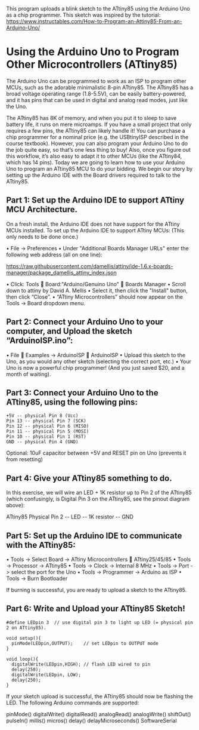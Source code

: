 This program uploads a blink sketch to the ATtiny85 using the Arduino Uno as a chip programmer. 
This sketch was inspired by the tutorial: https://www.instructables.com/How-to-Program-an-Attiny85-From-an-Arduino-Uno/


# Using the Arduino Uno to Program Other Microcontrollers (ATtiny85)
The Arduino Uno can be programmed to work as an ISP to program other MCUs, such as the adorable minimalistic 8-pin ATtiny85. The ATtiny85 has a broad voltage operating range (1.8-5.5V), can be easily battery-powered, and it has pins that can be used in digital and analog read modes, just like the Uno.

The ATtiny85 has 8K of memory, and when you put it to sleep to save battery life, it runs on mere microamps.
If you have a small project that only requires a few pins, the ATtiny85 can likely handle it! You can purchase a chip programmer for a nominal price (e.g. the USBtinyISP described in the course textbook). However, you can also program your Arduino Uno to do the job quite easy, so that’s one less thing to buy! Also, once you figure out this workflow, it’s also easy to adapt it to other MCUs (like the ATtiny84, which has 14 pins).
Today we are going to learn how to use your Arduino Uno to program an ATtiny85 MCU to do your bidding.
We begin our story by setting up the Arduino IDE with the Board drivers required to talk to the ATtiny85.

## Part 1: Set up the Arduino IDE to support ATtiny MCU Architecture.
On a fresh install, the Arduino IDE does not have support for the ATtiny MCUs installed.
To set up the Arduino IDE to support ATtiny MCUs: (This only needs to be done once.)

•	File -> Preferences
•	Under "Additional Boards Manager URLs" enter the following web address (all on one line):

https://raw.githubusercontent.com/damellis/attiny/ide-1.6.x-boards-manager/package_damellis_attiny_index.json

•	Click: Tools  Board:"Arduino/Genuino Uno"  Boards Manager
•	Scroll down to attiny by David A. Mellis
•	Select it, then click the "Install" button, then click “Close”.
•	“ATtiny Microcontrollers” should now appear on the Tools -> Board dropdown menu.

## Part 2: Connect your Arduino Uno to your computer, and Upload the sketch “ArduinoISP.ino”:

•	File  Examples -> ArduinoISP  ArduinoISP
•	Upload this sketch to the Uno, as you would any other sketch (selecting the correct port, etc.)
•	Your Uno is now a powerful chip programmer! (And you just saved $20, and a month of waiting).

## Part 3: Connect your Arduino Uno to the ATtiny85, using the following pins:
```
+5V -- physical Pin 8 (Vcc)
Pin 13 -- physical Pin 7 (SCK)
Pin 12 -- physical Pin 6 (MISO)
Pin 11 -- physical Pin 5 (MOSI)
Pin 10 -- physical Pin 1 (RST)
GND -- physical Pin 4 (GND)
```
Optional: 10uF capacitor between +5V and RESET pin on Uno (prevents it from resetting)

## Part 4: Give your ATtiny85 something to do. 

In this exercise, we will wire an LED + 1K resistor up to Pin 2 of the ATtiny85 (which confusingly, is Digital Pin 3 on the ATtiny85, see the pinout diagram above):

ATtiny85 Physical Pin 2 -- LED -- 1K resistor -- GND

## Part 5: Set up the Arduino IDE to communicate with the ATtiny85: 

•	Tools -> Select Board -> ATtiny Microcontrollers  ATtiny25/45/85
•	Tools -> Processor -> ATtiny85
•	Tools -> Clock -> Internal 8 MHz
•	Tools -> Port -> select the port for the Uno
•	Tools -> Programmer -> Arduino as ISP
•	Tools -> Burn Bootloader

If burning is successful, you are ready to upload a sketch to the ATtiny85.

## Part 6: Write and Upload your ATtiny85 Sketch!
```
#define LEDpin 3  // use digital pin 3 to light up LED (= physical pin 2 on ATtiny85).

void setup(){
  pinMode(LEDpin,OUTPUT);    // set LEDpin to OUTPUT mode
}
 
void loop(){
  digitalWrite(LEDpin,HIGH); // flash LED wired to pin
  delay(250);
  digitalWrite(LEDpin, LOW);
  delay(250);
}
```
If your sketch upload is successful, the ATtiny85 should now be flashing the LED. The following Arduino commands are supported:

pinMode()
digitalWrite()
digitalRead()
analogRead()
analogWrite()
shiftOut()
pulseIn()
millis()
micros()
delay()
delayMicroseconds()
SoftwareSerial 
